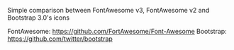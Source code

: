 Simple comparison between FontAwesome v3, FontAwesome v2 and Bootstrap 3.0's icons

FontAwesome: https://github.com/FortAwesome/Font-Awesome
Bootstrap: https://github.com/twitter/bootstrap

